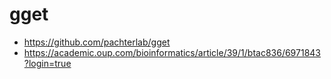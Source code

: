 # gget

* https://github.com/pachterlab/gget
* https://academic.oup.com/bioinformatics/article/39/1/btac836/6971843?login=true

